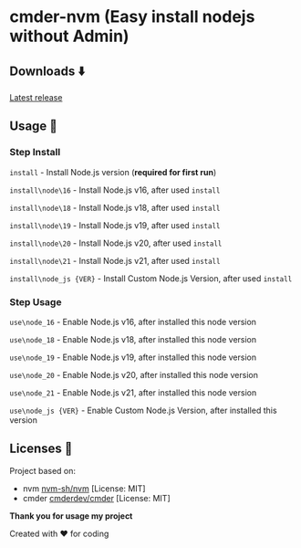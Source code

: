 # cmder-nvm (Easy install nodejs without Admin)

## Downloads :arrow_down:
[Latest release](https://github.com/kbaraniak/cmder-nvm/releases/latest)

## Usage :mag_right:
### Step Install

`install` - Install Node.js version (**required for first run**)

`install\node\16` - Install Node.js v16, after used `install`

`install\node\18` - Install Node.js v18, after used `install`

`install\node\19` - Install Node.js v19, after used `install`

`install\node\20` - Install Node.js v20, after used `install`

`install\node\21` - Install Node.js v21, after used `install`

`install\node_js {VER}` - Install Custom Node.js Version, after used `install`


### Step Usage
`use\node_16` - Enable Node.js v16, after installed this node version

`use\node_18` - Enable Node.js v18, after installed this node version

`use\node_19` - Enable Node.js v19, after installed this node version

`use\node_20` - Enable Node.js v20, after installed this node version

`use\node_21` - Enable Node.js v21, after installed this node version

`use\node_js {VER}` - Enable Custom Node.js Version, after installed this  version


## Licenses :page_with_curl:
Project based on:
- nvm [nvm-sh/nvm](https://github.com/nvm-sh/nvm/) [License: MIT]
- cmder [cmderdev/cmder](https://github.com/cmderdev/cmder) [License: MIT]

**Thank you for usage my project**

Created with :hearts: for coding
